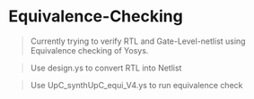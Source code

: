 # Equivalence-Checking

> Currently trying to verify RTL and Gate-Level-netlist using Equivalence checking of Yosys.

> Use design.ys to convert RTL into Netlist

> Use UpC_synthUpC_equi_V4.ys to run equivalence check
